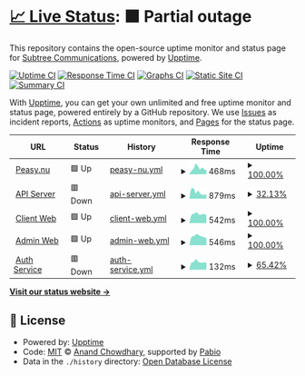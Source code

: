 # [📈 Live Status](https://subtree.github.io/saas-template-upptime): <!--live status--> **🟧 Partial outage**

This repository contains the open-source uptime monitor and status page for [Subtree Communications](http://www.subtree.se), powered by [Upptime](https://github.com/upptime/upptime).

[![Uptime CI](https://github.com/subtree/saas-template-upptime/workflows/Uptime%20CI/badge.svg)](https://github.com/subtree/saas-template-upptime/actions?query=workflow%3A%22Uptime+CI%22)
[![Response Time CI](https://github.com/subtree/saas-template-upptime/workflows/Response%20Time%20CI/badge.svg)](https://github.com/subtree/saas-template-upptime/actions?query=workflow%3A%22Response+Time+CI%22)
[![Graphs CI](https://github.com/subtree/saas-template-upptime/workflows/Graphs%20CI/badge.svg)](https://github.com/subtree/saas-template-upptime/actions?query=workflow%3A%22Graphs+CI%22)
[![Static Site CI](https://github.com/subtree/saas-template-upptime/workflows/Static%20Site%20CI/badge.svg)](https://github.com/subtree/saas-template-upptime/actions?query=workflow%3A%22Static+Site+CI%22)
[![Summary CI](https://github.com/subtree/saas-template-upptime/workflows/Summary%20CI/badge.svg)](https://github.com/subtree/saas-template-upptime/actions?query=workflow%3A%22Summary+CI%22)

With [Upptime](https://upptime.js.org), you can get your own unlimited and free uptime monitor and status page, powered entirely by a GitHub repository. We use [Issues](https://github.com/subtree/saas-template-upptime/issues) as incident reports, [Actions](https://github.com/subtree/saas-template-upptime/actions) as uptime monitors, and [Pages](https://subtree.github.io/saas-template-upptime) for the status page.

<!--start: status pages-->
<!-- This summary is generated by Upptime (https://github.com/upptime/upptime) -->
<!-- Do not edit this manually, your changes will be overwritten -->
<!-- prettier-ignore -->
| URL | Status | History | Response Time | Uptime |
| --- | ------ | ------- | ------------- | ------ |
| <img alt="" src="https://icons.duckduckgo.com/ip3/www.peasy.nu.ico" height="13"> [Peasy.nu](https://www.peasy.nu) | 🟩 Up | [peasy-nu.yml](https://github.com/pal/saas-template-upptime/commits/HEAD/history/peasy-nu.yml) | <details><summary><img alt="Response time graph" src="./graphs/peasy-nu/response-time-week.png" height="20"> 468ms</summary><br><a href="https://pal.github.io/saas-template-upptime/history/peasy-nu"><img alt="Response time 601" src="https://img.shields.io/endpoint?url=https%3A%2F%2Fraw.githubusercontent.com%2Fpal%2Fsaas-template-upptime%2FHEAD%2Fapi%2Fpeasy-nu%2Fresponse-time.json"></a><br><a href="https://pal.github.io/saas-template-upptime/history/peasy-nu"><img alt="24-hour response time 324" src="https://img.shields.io/endpoint?url=https%3A%2F%2Fraw.githubusercontent.com%2Fpal%2Fsaas-template-upptime%2FHEAD%2Fapi%2Fpeasy-nu%2Fresponse-time-day.json"></a><br><a href="https://pal.github.io/saas-template-upptime/history/peasy-nu"><img alt="7-day response time 468" src="https://img.shields.io/endpoint?url=https%3A%2F%2Fraw.githubusercontent.com%2Fpal%2Fsaas-template-upptime%2FHEAD%2Fapi%2Fpeasy-nu%2Fresponse-time-week.json"></a><br><a href="https://pal.github.io/saas-template-upptime/history/peasy-nu"><img alt="30-day response time 601" src="https://img.shields.io/endpoint?url=https%3A%2F%2Fraw.githubusercontent.com%2Fpal%2Fsaas-template-upptime%2FHEAD%2Fapi%2Fpeasy-nu%2Fresponse-time-month.json"></a><br><a href="https://pal.github.io/saas-template-upptime/history/peasy-nu"><img alt="1-year response time 601" src="https://img.shields.io/endpoint?url=https%3A%2F%2Fraw.githubusercontent.com%2Fpal%2Fsaas-template-upptime%2FHEAD%2Fapi%2Fpeasy-nu%2Fresponse-time-year.json"></a></details> | <details><summary><a href="https://pal.github.io/saas-template-upptime/history/peasy-nu">100.00%</a></summary><a href="https://pal.github.io/saas-template-upptime/history/peasy-nu"><img alt="All-time uptime 100.00%" src="https://img.shields.io/endpoint?url=https%3A%2F%2Fraw.githubusercontent.com%2Fpal%2Fsaas-template-upptime%2FHEAD%2Fapi%2Fpeasy-nu%2Fuptime.json"></a><br><a href="https://pal.github.io/saas-template-upptime/history/peasy-nu"><img alt="24-hour uptime 100.00%" src="https://img.shields.io/endpoint?url=https%3A%2F%2Fraw.githubusercontent.com%2Fpal%2Fsaas-template-upptime%2FHEAD%2Fapi%2Fpeasy-nu%2Fuptime-day.json"></a><br><a href="https://pal.github.io/saas-template-upptime/history/peasy-nu"><img alt="7-day uptime 100.00%" src="https://img.shields.io/endpoint?url=https%3A%2F%2Fraw.githubusercontent.com%2Fpal%2Fsaas-template-upptime%2FHEAD%2Fapi%2Fpeasy-nu%2Fuptime-week.json"></a><br><a href="https://pal.github.io/saas-template-upptime/history/peasy-nu"><img alt="30-day uptime 100.00%" src="https://img.shields.io/endpoint?url=https%3A%2F%2Fraw.githubusercontent.com%2Fpal%2Fsaas-template-upptime%2FHEAD%2Fapi%2Fpeasy-nu%2Fuptime-month.json"></a><br><a href="https://pal.github.io/saas-template-upptime/history/peasy-nu"><img alt="1-year uptime 100.00%" src="https://img.shields.io/endpoint?url=https%3A%2F%2Fraw.githubusercontent.com%2Fpal%2Fsaas-template-upptime%2FHEAD%2Fapi%2Fpeasy-nu%2Fuptime-year.json"></a></details>
| <img alt="" src="https://icons.duckduckgo.com/ip3/api.cool-runner-1.subtree.se.ico" height="13"> [API Server](https://api.cool-runner-1.subtree.se/api/health) | 🟥 Down | [api-server.yml](https://github.com/pal/saas-template-upptime/commits/HEAD/history/api-server.yml) | <details><summary><img alt="Response time graph" src="./graphs/api-server/response-time-week.png" height="20"> 879ms</summary><br><a href="https://pal.github.io/saas-template-upptime/history/api-server"><img alt="Response time 853" src="https://img.shields.io/endpoint?url=https%3A%2F%2Fraw.githubusercontent.com%2Fpal%2Fsaas-template-upptime%2FHEAD%2Fapi%2Fapi-server%2Fresponse-time.json"></a><br><a href="https://pal.github.io/saas-template-upptime/history/api-server"><img alt="24-hour response time 555" src="https://img.shields.io/endpoint?url=https%3A%2F%2Fraw.githubusercontent.com%2Fpal%2Fsaas-template-upptime%2FHEAD%2Fapi%2Fapi-server%2Fresponse-time-day.json"></a><br><a href="https://pal.github.io/saas-template-upptime/history/api-server"><img alt="7-day response time 879" src="https://img.shields.io/endpoint?url=https%3A%2F%2Fraw.githubusercontent.com%2Fpal%2Fsaas-template-upptime%2FHEAD%2Fapi%2Fapi-server%2Fresponse-time-week.json"></a><br><a href="https://pal.github.io/saas-template-upptime/history/api-server"><img alt="30-day response time 853" src="https://img.shields.io/endpoint?url=https%3A%2F%2Fraw.githubusercontent.com%2Fpal%2Fsaas-template-upptime%2FHEAD%2Fapi%2Fapi-server%2Fresponse-time-month.json"></a><br><a href="https://pal.github.io/saas-template-upptime/history/api-server"><img alt="1-year response time 853" src="https://img.shields.io/endpoint?url=https%3A%2F%2Fraw.githubusercontent.com%2Fpal%2Fsaas-template-upptime%2FHEAD%2Fapi%2Fapi-server%2Fresponse-time-year.json"></a></details> | <details><summary><a href="https://pal.github.io/saas-template-upptime/history/api-server">32.13%</a></summary><a href="https://pal.github.io/saas-template-upptime/history/api-server"><img alt="All-time uptime 52.85%" src="https://img.shields.io/endpoint?url=https%3A%2F%2Fraw.githubusercontent.com%2Fpal%2Fsaas-template-upptime%2FHEAD%2Fapi%2Fapi-server%2Fuptime.json"></a><br><a href="https://pal.github.io/saas-template-upptime/history/api-server"><img alt="24-hour uptime 0.00%" src="https://img.shields.io/endpoint?url=https%3A%2F%2Fraw.githubusercontent.com%2Fpal%2Fsaas-template-upptime%2FHEAD%2Fapi%2Fapi-server%2Fuptime-day.json"></a><br><a href="https://pal.github.io/saas-template-upptime/history/api-server"><img alt="7-day uptime 32.13%" src="https://img.shields.io/endpoint?url=https%3A%2F%2Fraw.githubusercontent.com%2Fpal%2Fsaas-template-upptime%2FHEAD%2Fapi%2Fapi-server%2Fuptime-week.json"></a><br><a href="https://pal.github.io/saas-template-upptime/history/api-server"><img alt="30-day uptime 52.85%" src="https://img.shields.io/endpoint?url=https%3A%2F%2Fraw.githubusercontent.com%2Fpal%2Fsaas-template-upptime%2FHEAD%2Fapi%2Fapi-server%2Fuptime-month.json"></a><br><a href="https://pal.github.io/saas-template-upptime/history/api-server"><img alt="1-year uptime 52.85%" src="https://img.shields.io/endpoint?url=https%3A%2F%2Fraw.githubusercontent.com%2Fpal%2Fsaas-template-upptime%2FHEAD%2Fapi%2Fapi-server%2Fuptime-year.json"></a></details>
| <img alt="" src="https://icons.duckduckgo.com/ip3/client.cool-runner-1.subtree.se.ico" height="13"> [Client Web](https://client.cool-runner-1.subtree.se/) | 🟩 Up | [client-web.yml](https://github.com/pal/saas-template-upptime/commits/HEAD/history/client-web.yml) | <details><summary><img alt="Response time graph" src="./graphs/client-web/response-time-week.png" height="20"> 542ms</summary><br><a href="https://pal.github.io/saas-template-upptime/history/client-web"><img alt="Response time 550" src="https://img.shields.io/endpoint?url=https%3A%2F%2Fraw.githubusercontent.com%2Fpal%2Fsaas-template-upptime%2FHEAD%2Fapi%2Fclient-web%2Fresponse-time.json"></a><br><a href="https://pal.github.io/saas-template-upptime/history/client-web"><img alt="24-hour response time 466" src="https://img.shields.io/endpoint?url=https%3A%2F%2Fraw.githubusercontent.com%2Fpal%2Fsaas-template-upptime%2FHEAD%2Fapi%2Fclient-web%2Fresponse-time-day.json"></a><br><a href="https://pal.github.io/saas-template-upptime/history/client-web"><img alt="7-day response time 542" src="https://img.shields.io/endpoint?url=https%3A%2F%2Fraw.githubusercontent.com%2Fpal%2Fsaas-template-upptime%2FHEAD%2Fapi%2Fclient-web%2Fresponse-time-week.json"></a><br><a href="https://pal.github.io/saas-template-upptime/history/client-web"><img alt="30-day response time 550" src="https://img.shields.io/endpoint?url=https%3A%2F%2Fraw.githubusercontent.com%2Fpal%2Fsaas-template-upptime%2FHEAD%2Fapi%2Fclient-web%2Fresponse-time-month.json"></a><br><a href="https://pal.github.io/saas-template-upptime/history/client-web"><img alt="1-year response time 550" src="https://img.shields.io/endpoint?url=https%3A%2F%2Fraw.githubusercontent.com%2Fpal%2Fsaas-template-upptime%2FHEAD%2Fapi%2Fclient-web%2Fresponse-time-year.json"></a></details> | <details><summary><a href="https://pal.github.io/saas-template-upptime/history/client-web">100.00%</a></summary><a href="https://pal.github.io/saas-template-upptime/history/client-web"><img alt="All-time uptime 100.00%" src="https://img.shields.io/endpoint?url=https%3A%2F%2Fraw.githubusercontent.com%2Fpal%2Fsaas-template-upptime%2FHEAD%2Fapi%2Fclient-web%2Fuptime.json"></a><br><a href="https://pal.github.io/saas-template-upptime/history/client-web"><img alt="24-hour uptime 100.00%" src="https://img.shields.io/endpoint?url=https%3A%2F%2Fraw.githubusercontent.com%2Fpal%2Fsaas-template-upptime%2FHEAD%2Fapi%2Fclient-web%2Fuptime-day.json"></a><br><a href="https://pal.github.io/saas-template-upptime/history/client-web"><img alt="7-day uptime 100.00%" src="https://img.shields.io/endpoint?url=https%3A%2F%2Fraw.githubusercontent.com%2Fpal%2Fsaas-template-upptime%2FHEAD%2Fapi%2Fclient-web%2Fuptime-week.json"></a><br><a href="https://pal.github.io/saas-template-upptime/history/client-web"><img alt="30-day uptime 100.00%" src="https://img.shields.io/endpoint?url=https%3A%2F%2Fraw.githubusercontent.com%2Fpal%2Fsaas-template-upptime%2FHEAD%2Fapi%2Fclient-web%2Fuptime-month.json"></a><br><a href="https://pal.github.io/saas-template-upptime/history/client-web"><img alt="1-year uptime 100.00%" src="https://img.shields.io/endpoint?url=https%3A%2F%2Fraw.githubusercontent.com%2Fpal%2Fsaas-template-upptime%2FHEAD%2Fapi%2Fclient-web%2Fuptime-year.json"></a></details>
| <img alt="" src="https://icons.duckduckgo.com/ip3/admin.cool-runner-1.subtree.se.ico" height="13"> [Admin Web](https://admin.cool-runner-1.subtree.se/) | 🟩 Up | [admin-web.yml](https://github.com/pal/saas-template-upptime/commits/HEAD/history/admin-web.yml) | <details><summary><img alt="Response time graph" src="./graphs/admin-web/response-time-week.png" height="20"> 546ms</summary><br><a href="https://pal.github.io/saas-template-upptime/history/admin-web"><img alt="Response time 556" src="https://img.shields.io/endpoint?url=https%3A%2F%2Fraw.githubusercontent.com%2Fpal%2Fsaas-template-upptime%2FHEAD%2Fapi%2Fadmin-web%2Fresponse-time.json"></a><br><a href="https://pal.github.io/saas-template-upptime/history/admin-web"><img alt="24-hour response time 434" src="https://img.shields.io/endpoint?url=https%3A%2F%2Fraw.githubusercontent.com%2Fpal%2Fsaas-template-upptime%2FHEAD%2Fapi%2Fadmin-web%2Fresponse-time-day.json"></a><br><a href="https://pal.github.io/saas-template-upptime/history/admin-web"><img alt="7-day response time 546" src="https://img.shields.io/endpoint?url=https%3A%2F%2Fraw.githubusercontent.com%2Fpal%2Fsaas-template-upptime%2FHEAD%2Fapi%2Fadmin-web%2Fresponse-time-week.json"></a><br><a href="https://pal.github.io/saas-template-upptime/history/admin-web"><img alt="30-day response time 556" src="https://img.shields.io/endpoint?url=https%3A%2F%2Fraw.githubusercontent.com%2Fpal%2Fsaas-template-upptime%2FHEAD%2Fapi%2Fadmin-web%2Fresponse-time-month.json"></a><br><a href="https://pal.github.io/saas-template-upptime/history/admin-web"><img alt="1-year response time 556" src="https://img.shields.io/endpoint?url=https%3A%2F%2Fraw.githubusercontent.com%2Fpal%2Fsaas-template-upptime%2FHEAD%2Fapi%2Fadmin-web%2Fresponse-time-year.json"></a></details> | <details><summary><a href="https://pal.github.io/saas-template-upptime/history/admin-web">100.00%</a></summary><a href="https://pal.github.io/saas-template-upptime/history/admin-web"><img alt="All-time uptime 100.00%" src="https://img.shields.io/endpoint?url=https%3A%2F%2Fraw.githubusercontent.com%2Fpal%2Fsaas-template-upptime%2FHEAD%2Fapi%2Fadmin-web%2Fuptime.json"></a><br><a href="https://pal.github.io/saas-template-upptime/history/admin-web"><img alt="24-hour uptime 100.00%" src="https://img.shields.io/endpoint?url=https%3A%2F%2Fraw.githubusercontent.com%2Fpal%2Fsaas-template-upptime%2FHEAD%2Fapi%2Fadmin-web%2Fuptime-day.json"></a><br><a href="https://pal.github.io/saas-template-upptime/history/admin-web"><img alt="7-day uptime 100.00%" src="https://img.shields.io/endpoint?url=https%3A%2F%2Fraw.githubusercontent.com%2Fpal%2Fsaas-template-upptime%2FHEAD%2Fapi%2Fadmin-web%2Fuptime-week.json"></a><br><a href="https://pal.github.io/saas-template-upptime/history/admin-web"><img alt="30-day uptime 100.00%" src="https://img.shields.io/endpoint?url=https%3A%2F%2Fraw.githubusercontent.com%2Fpal%2Fsaas-template-upptime%2FHEAD%2Fapi%2Fadmin-web%2Fuptime-month.json"></a><br><a href="https://pal.github.io/saas-template-upptime/history/admin-web"><img alt="1-year uptime 100.00%" src="https://img.shields.io/endpoint?url=https%3A%2F%2Fraw.githubusercontent.com%2Fpal%2Fsaas-template-upptime%2FHEAD%2Fapi%2Fadmin-web%2Fuptime-year.json"></a></details>
| <img alt="" src="https://icons.duckduckgo.com/ip3/api.cool-runner-1.subtree.se.ico" height="13"> [Auth Service](https://api.cool-runner-1.subtree.se/api/auth/ok) | 🟥 Down | [auth-service.yml](https://github.com/pal/saas-template-upptime/commits/HEAD/history/auth-service.yml) | <details><summary><img alt="Response time graph" src="./graphs/auth-service/response-time-week.png" height="20"> 132ms</summary><br><a href="https://pal.github.io/saas-template-upptime/history/auth-service"><img alt="Response time 137" src="https://img.shields.io/endpoint?url=https%3A%2F%2Fraw.githubusercontent.com%2Fpal%2Fsaas-template-upptime%2FHEAD%2Fapi%2Fauth-service%2Fresponse-time.json"></a><br><a href="https://pal.github.io/saas-template-upptime/history/auth-service"><img alt="24-hour response time 120" src="https://img.shields.io/endpoint?url=https%3A%2F%2Fraw.githubusercontent.com%2Fpal%2Fsaas-template-upptime%2FHEAD%2Fapi%2Fauth-service%2Fresponse-time-day.json"></a><br><a href="https://pal.github.io/saas-template-upptime/history/auth-service"><img alt="7-day response time 132" src="https://img.shields.io/endpoint?url=https%3A%2F%2Fraw.githubusercontent.com%2Fpal%2Fsaas-template-upptime%2FHEAD%2Fapi%2Fauth-service%2Fresponse-time-week.json"></a><br><a href="https://pal.github.io/saas-template-upptime/history/auth-service"><img alt="30-day response time 137" src="https://img.shields.io/endpoint?url=https%3A%2F%2Fraw.githubusercontent.com%2Fpal%2Fsaas-template-upptime%2FHEAD%2Fapi%2Fauth-service%2Fresponse-time-month.json"></a><br><a href="https://pal.github.io/saas-template-upptime/history/auth-service"><img alt="1-year response time 137" src="https://img.shields.io/endpoint?url=https%3A%2F%2Fraw.githubusercontent.com%2Fpal%2Fsaas-template-upptime%2FHEAD%2Fapi%2Fauth-service%2Fresponse-time-year.json"></a></details> | <details><summary><a href="https://pal.github.io/saas-template-upptime/history/auth-service">65.42%</a></summary><a href="https://pal.github.io/saas-template-upptime/history/auth-service"><img alt="All-time uptime 83.11%" src="https://img.shields.io/endpoint?url=https%3A%2F%2Fraw.githubusercontent.com%2Fpal%2Fsaas-template-upptime%2FHEAD%2Fapi%2Fauth-service%2Fuptime.json"></a><br><a href="https://pal.github.io/saas-template-upptime/history/auth-service"><img alt="24-hour uptime 0.00%" src="https://img.shields.io/endpoint?url=https%3A%2F%2Fraw.githubusercontent.com%2Fpal%2Fsaas-template-upptime%2FHEAD%2Fapi%2Fauth-service%2Fuptime-day.json"></a><br><a href="https://pal.github.io/saas-template-upptime/history/auth-service"><img alt="7-day uptime 65.42%" src="https://img.shields.io/endpoint?url=https%3A%2F%2Fraw.githubusercontent.com%2Fpal%2Fsaas-template-upptime%2FHEAD%2Fapi%2Fauth-service%2Fuptime-week.json"></a><br><a href="https://pal.github.io/saas-template-upptime/history/auth-service"><img alt="30-day uptime 83.11%" src="https://img.shields.io/endpoint?url=https%3A%2F%2Fraw.githubusercontent.com%2Fpal%2Fsaas-template-upptime%2FHEAD%2Fapi%2Fauth-service%2Fuptime-month.json"></a><br><a href="https://pal.github.io/saas-template-upptime/history/auth-service"><img alt="1-year uptime 83.11%" src="https://img.shields.io/endpoint?url=https%3A%2F%2Fraw.githubusercontent.com%2Fpal%2Fsaas-template-upptime%2FHEAD%2Fapi%2Fauth-service%2Fuptime-year.json"></a></details>

<!--end: status pages-->

[**Visit our status website →**](https://subtree.github.io/saas-template-upptime)

## 📄 License

- Powered by: [Upptime](https://github.com/upptime/upptime)
- Code: [MIT](./LICENSE) © [Anand Chowdhary](https://anandchowdhary.com), supported by [Pabio](https://pabio.com)
- Data in the `./history` directory: [Open Database License](https://opendatacommons.org/licenses/odbl/1-0/)
